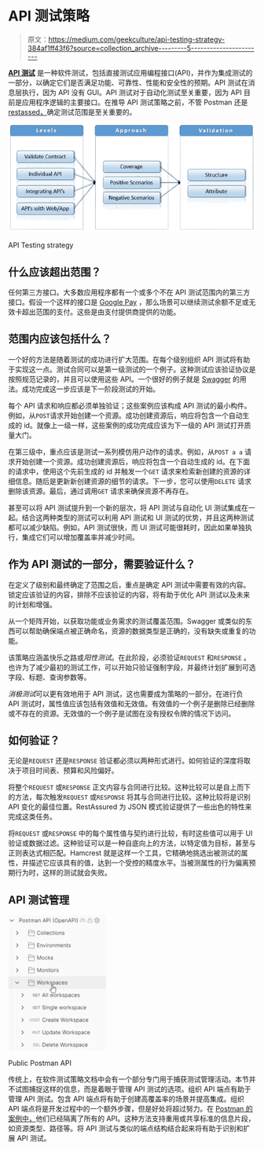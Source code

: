 # API 测试策略

> 原文：<https://medium.com/geekculture/api-testing-strategy-384af1ff43f6?source=collection_archive---------5----------------------->

[**API 测试**](https://en.wikipedia.org/wiki/API_testing) 是一种软件测试，包括直接测试应用编程接口(API)，并作为集成测试的一部分，以确定它们是否满足功能、可靠性、性能和安全性的预期。API 测试在消息层执行，因为 API 没有 GUI。API 测试对于自动化测试至关重要，因为 API 目前是应用程序逻辑的主要接口。在推导 API 测试策略之前，不管 Postman 还是[restassed，](https://rest-assured.io/)确定测试范围是至关重要的。

![](img/e05f93f5ab64af67ca6550f96cb2ee49.png)

API Testing strategy

## 什么应该超出范围？

任何第三方接口。大多数应用程序都有一个或多个不在 API 测试范围内的第三方接口。假设一个这样的接口是 [Google Pay](https://developers.google.com/pay/api) ，那么场景可以继续测试余额不足或无效卡超出范围的支付。这些是由支付提供商提供的功能。

## 范围内应该包括什么？

一个好的方法是随着测试的成功进行扩大范围。在每个级别组织 API 测试将有助于实现这一点。测试合同可以是第一级测试的一个例子。这种测试应该验证协议是按照规范记录的，并且可以使用这些 API。一个很好的例子就是 [Swagger](https://swagger.io/tools/swaggerhub/?&utm_medium=ppcg&utm_source=aw&utm_term=swagger&utm_content=511271175059&utm_campaign=%7bcampaign%7d&awsearchcpc=1&gclid=Cj0KCQjw8IaGBhCHARIsAGIRRYrZzUkZ5EPFefi17VDwYyr-2rOl5VdPx4-SNA__cc5LdbVqQo8NeggaAmkyEALw_wcB&gclsrc=aw.ds) 的用法。成功完成这一步应该是下一阶段测试的开始。

每个 API 请求和响应都必须单独验证；这些案例应该构成 API 测试的最小构件。例如，从`POST`请求开始创建一个资源。成功创建资源后，响应将包含一个自动生成的 id。就像上一级一样，这些案例的成功完成应该为下一级的 API 测试打开质量大门。

在第三级中，重点应该是测试一系列模仿用户动作的请求。例如，从`POST a a` 请求开始创建一个资源。成功创建资源后，响应将包含一个自动生成的 id。在下面的请求中，使用这个先前生成的 id 并触发一个`GET` 请求来检索新创建的资源的详细信息。随后是更新新创建资源的细节的请求。下一步，您可以使用`DELETE` 请求删除该资源。最后，通过调用`GET` 请求来确保资源不再存在。

甚至可以将 API 测试提升到一个新的层次，将 API 测试与自动化 UI 测试集成在一起。结合这两种类型的测试可以利用 API 测试和 UI 测试的优势，并且这两种测试都可以减少缺陷。例如，API 测试很快，而 UI 测试可能很耗时，因此如果单独执行，集成它们可以增加覆盖率并减少时间。

## 作为 API 测试的一部分，需要验证什么？

在定义了级别和最终确定了范围之后，重点是确定 API 测试中需要有效的内容。锁定应该验证的内容，排除不应该验证的内容，将有助于优化 API 测试以及未来的计划和增强。

从一个矩阵开始，以获取功能或业务需求的测试覆盖范围。Swagger 或类似的东西可以帮助确保端点被正确命名，资源的数据类型是正确的，没有缺失或重复的功能。

该策略应涵盖快乐之路或*阳性测试*。在此阶段，必须验证`REQUEST` 和`RESPONSE` 。也许为了减少最初的测试工作，可以开始只验证强制字段，并最终计划扩展到可选字段、标题、查询参数等。

*消极测试*可以更有效地用于 API 测试，这也需要成为策略的一部分。在进行负 API 测试时，属性值应该包括有效值和无效值。有效值的一个例子是删除已经删除或不存在的资源。无效值的一个例子是试图在没有授权令牌的情况下访问。

## 如何验证？

无论是`REQUEST` 还是`RESPONSE` 验证都必须以两种形式进行。如何验证的深度将取决于项目时间表、预算和风险偏好。

将整个`REQUEST` 或`RESPONSE` 正文内容与合同进行比较。这种比较可以是自上而下的方法，每次触发`REQUEST` 或`RESPONSE` 将其与合同进行比较。这种比较将是识别 API 变化的最佳位置。RestAssured 为 JSON 模式验证提供了一些出色的特性来完成这类任务。

将`REQUEST` 或`RESPONSE` 中的每个属性值与契约进行比较，有时这些值可以用于 UI 验证或数据过滤。这种验证可以是一种自底向上的方法，以特定值为目标，甚至与正则表达式相匹配。Hamcrest 就是这样一个工具，它精确地挑选出被测试的属性，并描述它应该具有的值，达到一个受控的精度水平。当被测属性的行为偏离预期行为时，这样的测试就会失败。

## API 测试管理

![](img/634c49a71315f6abb481b44ec651a867.png)

Public Postman API

传统上，在软件测试策略文档中会有一个部分专门用于捕获测试管理活动。本节并不试图捕捉这样的信息，而是着眼于管理 API 测试的选项。组织 API 端点有助于管理 API 测试。包含 API 端点将有助于创建高覆盖率的场景并提高集成。组织 API 端点将是开发过程中的一个额外步骤，但是好处将超过努力。在 [Postman 的案例中，](https://learning.postman.com/docs/getting-started/introduction/)他们已经隔离了所有的 API。这种方法支持重用或共享标准的信息片段，如资源类型、路径等。将 API 测试与类似的端点结构结合起来将有助于识别和扩展 API 测试。